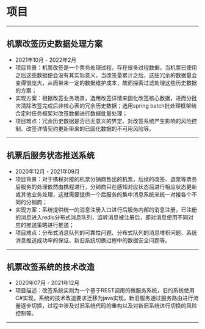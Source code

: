 # 项目
***
## 机票改签历史数据处理方案 
* 2021年10月 - 2022年2月
* 项目背景：机票改签是一个票务处理过程，存在很多过程数据，当机票已使用之后这些数据便会没有其实际意义，当改签量累计之后，这些冗余的数据量会变得很庞大，从而带来一定的数据维护成本，故而探索过滤处理这些历史数据的方案；
* 实现方案：根据改签业务场景，选用改签详情来固化改签核心数据，进而分批次清除改签完成后非核心表的冗余历史数据；选用spring batch批处理框架结合定时任务框架对改签数据进行数据批量处理；
* 项目难点：冗余历史数据是否已无意义的界定、对改签系统产生影响的风险控制、改签详情契约更新带来的已固化数据的不可用风险等。

***
## 机票后服务状态推送系统
* 2020年12月 - 2021年09月 
* 项目背景：对于携程对接的机票分销商售出的机票，后续的改签、退票等票务后服务的处理依然由携程进行，分销商只在感知对应状态后进行相应状态更新或其他业务处理，这就需要提供一个后服务的集中消息系统来统一对接各个不同的分销商；
* 实现方案：系统提供统一的消息注册入口进行后服务内部的消息注册，已注册的消息进入redis分布式消息队列，监听消息被注册后，即对消息使用不同对应的推送策略进行推送；
* 项目难点：分布式消息队列的可靠性问题、分布式队列的消息堆积问题、系统消息推送成功率的保证、新旧系统切换过程中的数据安全问题等。

***
## 机票改签系统的技术改造  
* 2020年07月 - 2021年12月 
* 项目描述：改签系统实则为一个基于REST调用的微服务系统，旧的系统使用C#实现，系统的技术改造要求迁移为java实现，新旧服务通过服务路由进行流量逐步切换，过程中涉及对旧系统代码的重构以及对新旧系统进行切换的风险控制等。

***
